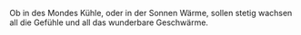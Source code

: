 Ob in des Mondes Kühle,
oder in der Sonnen Wärme,
sollen stetig wachsen all die Gefühle
und all das wunderbare Geschwärme.
